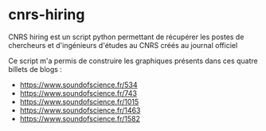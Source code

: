 # cnrs-hiring

CNRS hiring est un script python permettant de récupérer les postes de chercheurs et d'ingénieurs d'études au CNRS créés au journal officiel

Ce script m'a permis de construire les graphiques présents dans ces quatre billets de blogs :
- https://www.soundofscience.fr/534
- https://www.soundofscience.fr/743
- https://www.soundofscience.fr/1015
- https://www.soundofscience.fr/1463
- https://www.soundofscience.fr/1582
